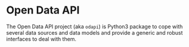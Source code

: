 # Open Data API

The Open Data API project (aka `odapi`) is Python3 package to cope with
several data sources and data models and provide a generic and
robust interfaces to deal with them.



